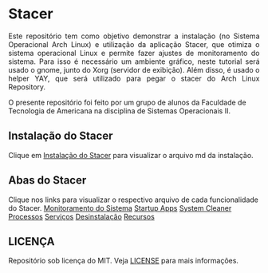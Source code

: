 # Stacer
<p align="justify">
Este repositório tem como objetivo demonstrar a instalação (no Sistema Operacional Arch Linux)
e utilização da aplicação Stacer, que otimiza o sistema operacional Linux e permite fazer ajustes de monitoramento do sistema.
Para isso é necessário um ambiente gráfico, neste tutorial será usado o gnome, junto do Xorg (servidor de exibição). Além disso,
é usado o helper YAY, que será utilizado para pegar o stacer do Arch Linux Repository.

O presente repositório foi feito por um grupo de alunos da Faculdade de Tecnologia de Americana na disciplina de Sistemas Operacionais II.
</p>

## Instalação do Stacer
Clique em [Instalação do Stacer](installation.md) para visualizar o arquivo md da instalação.

## Abas do Stacer
Clique nos links para visualizar o respectivo arquivo de cada funcionalidade do Stacer.
[Monitoramento do Sistema](systemResources.md)
[Startup Apps](startupApps.md)
[System Cleaner](cleaner_search.md)
[Processos](proccess.md)
[Serviços](services.md)
[Desinstalação](unnistall.md)
[Recursos](resources.md)

## LICENÇA
Repositório sob licença do MIT. Veja [LICENSE](LICENSE) para mais informações.
